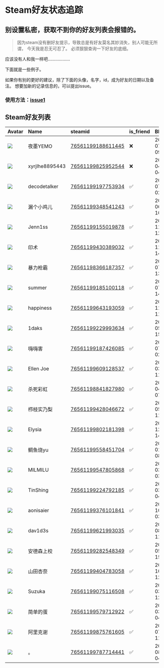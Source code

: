 # Steam好友状态追踪
## 别设置私密，获取不到你的好友列表会报错的。

> 因为steam没有删好友提示，导致总是有好友莫名其妙消失，别人可能无所谓，
> 今天我是忍无可忍了。 必须狠狠查询一下好友的底细。

应该没有人和我一样吧………………

下面就是一些例子。

如果你有别的更好的建议，除了下面的头像，名字，id，成为好友的日期以及备注。 想要加新的记录信息的，可以提出issue。

### 使用方法：[issue1](https://github.com/systemannounce/SteamFriends/issues/1)



## Steam好友列表

| Avatar                                                                            | Name           | steamid                                                                     | is_friend   | BFD                 | removed_time        | Remark   |
|:----------------------------------------------------------------------------------|:---------------|:----------------------------------------------------------------------------|:------------|:--------------------|:--------------------|:---------|
| ![](https://avatars.steamstatic.com/e73f8318e12f396a365c514f396db715900de84c.jpg) | 夜墨YEMO         | [76561199188611445](https://steamcommunity.com/profiles/76561199188611445/) | ❌           | 2024-07-29 09:18:54 | 2025-07-28 10:05:08 |          |
| ![](https://avatars.steamstatic.com/fef49e7fa7e1997310d705b2a6158ff8dc1cdfeb.jpg) | xyrjlhe8895443 | [76561199825952544](https://steamcommunity.com/profiles/76561199825952544/) | ❌           | 2025-04-04 04:48:49 | 2025-07-03 09:51:45 |          |
| ![](https://avatars.steamstatic.com/6641e75b8730bc462b567a35cb525ffc85931fcb.jpg) | decodetalker   | [76561199197753934](https://steamcommunity.com/profiles/76561199197753934/) | ✅           | 2022-07-15 02:08:50 |                     |          |
| ![](https://avatars.steamstatic.com/97f57b58d639bf7e7f0de30ba44f013c32281139.jpg) | 漏个小鸡儿          | [76561199348541243](https://steamcommunity.com/profiles/76561199348541243/) | ✅           | 2022-06-28 10:37:03 |                     |          |
| ![](https://avatars.steamstatic.com/86f8b6c36f4251261d40787b19baafc22afd1a25.jpg) | Jenn1ss        | [76561199155019878](https://steamcommunity.com/profiles/76561199155019878/) | ✅           | 2023-11-03 12:23:35 |                     |          |
| ![](https://avatars.steamstatic.com/bf63b8cb40a2f09938406eb625fd79933c0943c8.jpg) | 印术             | [76561199430389032](https://steamcommunity.com/profiles/76561199430389032/) | ✅           | 2023-11-24 14:24:38 |                     |          |
| ![](https://avatars.steamstatic.com/0e96fd1da4c91017a7c1de980d6361b139e6831d.jpg) | 暴力枪霸           | [76561198366187357](https://steamcommunity.com/profiles/76561198366187357/) | ✅           | 2020-07-04 13:20:06 |                     |          |
| ![](https://avatars.steamstatic.com/79d3fe5839617eb83a9661071ed021dd56ac8a5b.jpg) | summer         | [76561199185100118](https://steamcommunity.com/profiles/76561199185100118/) | ✅           | 2022-07-14 14:42:39 |                     |          |
| ![](https://avatars.steamstatic.com/0e96fd1da4c91017a7c1de980d6361b139e6831d.jpg) | happiness      | [76561199643193059](https://steamcommunity.com/profiles/76561199643193059/) | ✅           | 2024-11-29 11:43:55 |                     |          |
| ![](https://avatars.steamstatic.com/db9d503749edde6bd3ef0420b3f71e6783082a2e.jpg) | 1daks          | [76561199229993634](https://steamcommunity.com/profiles/76561199229993634/) | ✅           | 2024-05-25 15:44:15 |                     |          |
| ![](https://avatars.steamstatic.com/31dba45c244f8be4f30287d58b0b0cdd79fe629f.jpg) | 嗨嗨害            | [76561199187426085](https://steamcommunity.com/profiles/76561199187426085/) | ✅           | 2022-07-15 02:18:34 |                     |          |
| ![](https://avatars.steamstatic.com/7093a3d7ba5ab799de1fe79cc2b884d98933e1d5.jpg) | Ellen Joe      | [76561199609128537](https://steamcommunity.com/profiles/76561199609128537/) | ✅           | 2024-03-23 11:49:58 |                     |          |
| ![](https://avatars.steamstatic.com/7121785383ebaee1336f86b3824c34e144827846.jpg) | 杀死彩虹           | [76561198841827980](https://steamcommunity.com/profiles/76561198841827980/) | ✅           | 2020-04-01 07:54:53 |                     |          |
| ![](https://avatars.steamstatic.com/498d9d33b6f18385a93be5b0631c8cacbc2822c9.jpg) | 栉枝实乃梨          | [76561199428046672](https://steamcommunity.com/profiles/76561199428046672/) | ✅           | 2023-05-02 11:49:22 |                     |          |
| ![](https://avatars.steamstatic.com/304d1125f19ba7be4370870d2cfefb1c985f949a.jpg) | Elysia         | [76561199802181398](https://steamcommunity.com/profiles/76561199802181398/) | ✅           | 2024-12-01 14:57:28 |                     |          |
| ![](https://avatars.steamstatic.com/0e96fd1da4c91017a7c1de980d6361b139e6831d.jpg) | 鲷鱼烧yu          | [76561199558451704](https://steamcommunity.com/profiles/76561199558451704/) | ✅           | 2025-01-24 08:09:44 |                     |          |
| ![](https://avatars.steamstatic.com/cc49601a5e5dccbb111a1494a783f50882c1538e.jpg) | MILMILU        | [76561199547805868](https://steamcommunity.com/profiles/76561199547805868/) | ✅           | 2025-03-11 03:35:23 |                     |          |
| ![](https://avatars.steamstatic.com/837b2235c7972e70268f5312a29c6296084f26eb.jpg) | TinShing       | [76561199224792185](https://steamcommunity.com/profiles/76561199224792185/) | ✅           | 2025-03-17 04:22:54 |                     |          |
| ![](https://avatars.steamstatic.com/71901004b276026f74ee7f559e048f8793c9c655.jpg) | aonisaier      | [76561199376101841](https://steamcommunity.com/profiles/76561199376101841/) | ✅           | 2022-10-05 03:34:16 |                     |          |
| ![](https://avatars.steamstatic.com/f61a1c2e9ee05236d6cbc89add14976eb05b6cd9.jpg) | dav1d3s        | [76561199621993035](https://steamcommunity.com/profiles/76561199621993035/) | ✅           | 2024-08-05 11:20:53 |                     |          |
| ![](https://avatars.steamstatic.com/1aaf3a3628c6b8eb4de6b8740133b2473eea38a4.jpg) | 安德森上校          | [76561199282548349](https://steamcommunity.com/profiles/76561199282548349/) | ✅           | 2022-05-13 15:13:07 |                     |          |
| ![](https://avatars.steamstatic.com/d515e64880ea54f1c932bd5dda8f30b028578c45.jpg) | 山田杏奈           | [76561199404783058](https://steamcommunity.com/profiles/76561199404783058/) | ✅           | 2022-10-04 12:04:09 |                     |          |
| ![](https://avatars.steamstatic.com/0e96fd1da4c91017a7c1de980d6361b139e6831d.jpg) | Suzuka         | [76561199075116508](https://steamcommunity.com/profiles/76561199075116508/) | ✅           | 2024-03-09 12:10:30 |                     |          |
| ![](https://avatars.steamstatic.com/4049996f7ff9e11c9cb305d85225b093c9f9d2b8.jpg) | 简单的蛋           | [76561199579712922](https://steamcommunity.com/profiles/76561199579712922/) | ✅           | 2024-03-09 04:43:54 |                     |          |
| ![](https://avatars.steamstatic.com/a4767056a7f414785ceb143f1f4a3724186d3d02.jpg) | 阿里克谢           | [76561199875761605](https://steamcommunity.com/profiles/76561199875761605/) | ✅           | 2025-07-08 11:50:56 |                     |          |
| ![](https://avatars.steamstatic.com/af163e806521830847a1c9337fe44940925287a0.jpg) | 。              | [76561199787714441](https://steamcommunity.com/profiles/76561199787714441/) | ✅           | 2025-08-07 04:15:29 |                     |          |